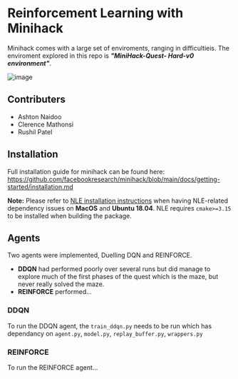 # Reinforcement Learning with Minihack
Minihack comes with a large set of enviroments, ranging in difficultieis. The enviroment explored in this repo is ***"MiniHack-Quest-
Hard-v0 environment"***.

![image](https://user-images.githubusercontent.com/30756824/201344566-3064525e-8bcf-4bad-8630-926f6c493d70.png)

## Contributers
* Ashton Naidoo
* Clerence Mathonsi
* Rushil Patel

## Installation
Full installation guide for minihack can be found here: https://github.com/facebookresearch/minihack/blob/main/docs/getting-started/installation.md <br>

**Note:** Please refer to [NLE installation instructions](https://github.com/facebookresearch/nle#installation) when having NLE-related dependency issues on __MacOS__ and __Ubuntu 18.04__. NLE requires `cmake>=3.15` to be installed when building the package. <br>

## Agents
Two agents were implemented, Duelling DQN and REINFORCE.
* **DDQN** had performed poorly over several runs but did manage to explore much of the first phases of the quest which is the maze, but never really solved the maze.
* **REINFORCE** performed...

### DDQN
To run the DDQN agent, the `train_ddqn.py` needs to be run which has dependancy on `agent.py`, `model.py`, `replay_buffer.py`, `wrappers.py` <br>

### REINFORCE
To run the REINFORCE agent...
